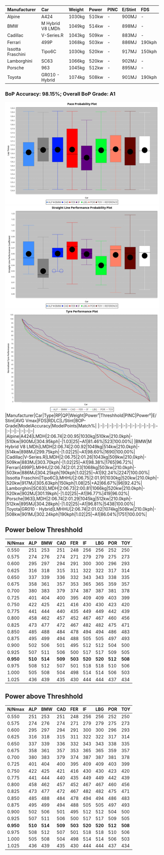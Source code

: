 |Manufacturer|Car|Weight|Power|PINC|E/Stint|FDS|
|:-|:-|:-|:-|:-|:-|:-|
|Alpine|A424|1030kg|510kw|-|900MJ|-|
|BMW|M Hybrid V8 LMDh|1049kg|514kw|-|898MJ|-|
|Cadillac|V-Series.R|1043kg|509kw|-|883MJ|-|
|Ferrari|499P|1068kg|503kw|-|886MJ|190kph|
|Issotta Fraschini|Tipo6C|1030kg|520kw|-|917MJ|150kph|
|Lamborghini|SC63|1066kg|520kw|-|902MJ|-|
|Porsche|963|1045kg|512kw|-|895MJ|-|
|Toyota|GR010 - Hybrid|1074kg|508kw|-|901MJ|190kph|

### BoP Accuracy: 98.15%; Overall BoP Grade: A1
![PACECHART](./IMG/AUTO.png)
![STRAIGHTLINEPERFORMANCECHART](./IMG/AUTO_sp.png)
![TYREPERFORMANCECHART](./IMG/AUTO_tw.png)
|Manufacturer|Car|Type|RP|QP|Weight|Power¹|Threshhold|PINC|Power²|E/Stint|AVG Vmax|FDS|RDLC|L/Stint|BOP-Grade|ModelAccuracy|ModelPoints|Match%|
|:-|:-|:-|:-|:-|:-|:-|:-|:-|:-|:-|:-|:-|:-|:-|:-|:-|:-|:-|
|Alpine|A424|LMDH|2:06.74|2:00.95|1030kg|510kw|210.0kph|-|510kw|900MJ|304.95kph|-|1.03|25|~A1|81.46%|523|100.00%|
|BMW|M Hybrid V8 LMDh|LMDH|2:06.74|2:00.92|1049kg|514kw|210.0kph|-|514kw|898MJ|299.75kph|-|1.02|25|~A1|98.60%|1690|100.00%|
|Cadillac|V-Series.R|LMDH|2:06.75|2:01.26|1043kg|509kw|210.0kph|-|509kw|883MJ|303.70kph|-|1.02|25|~A1|98.38%|1765|96.72%|
|Ferrari|499P|LMHHU|2:06.74|2:01.23|1068kg|503kw|210.0kph|-|503kw|886MJ|304.25kph|190kph|1.02|25|~A1|92.24%|2247|100.00%|
|Issotta Fraschini|Tipo6C|LMHHU|2:06.75|2:01.91|1030kg|520kw|210.0kph|-|520kw|917MJ|305.63kph|150kph|1.08|25|+A2|66.67%|96|92.42%|
|Lamborghini|SC63|LMDH|2:06.73|2:00.81|1066kg|520kw|210.0kph|-|520kw|902MJ|301.19kph|-|1.02|25|~A1|96.77%|419|96.02%|
|Porsche|963|LMDH|2:06.74|2:01.29|1045kg|512kw|210.0kph|-|512kw|895MJ|304.28kph|-|1.02|25|~A1|96.81%|5438|100.00%|
|Toyota|GR010 - Hybrid|LMHHU|2:06.74|2:01.02|1074kg|508kw|210.0kph|-|508kw|901MJ|302.24kph|190kph|1.02|25|~A1|86.04%|1751|100.00%|

## Power below Threshhold
|N/Nmax|ALP|BMW|CAD|FER|IF|LBG|POR|TOY|
|:-|:-|:-|:-|:-|:-|:-|:-|:-|
|0.550|251|253|251|248|256|256|252|250|
|0.575|274|276|274|271|279|279|275|273|
|0.600|295|297|294|291|300|300|296|293|
|0.625|316|318|315|311|322|322|317|314|
|0.650|337|339|336|332|343|343|338|335|
|0.675|358|361|357|353|365|365|359|357|
|0.700|380|383|379|374|387|387|381|378|
|0.725|401|404|400|395|409|409|403|399|
|0.750|422|425|421|416|430|430|423|420|
|0.775|441|444|440|435|449|449|442|439|
|0.800|458|462|457|452|467|467|460|456|
|0.825|473|477|472|467|482|482|475|471|
|0.850|485|488|484|478|494|494|486|483|
|0.875|495|499|494|488|505|505|497|493|
|0.900|502|506|501|495|512|512|504|500|
|0.925|507|511|506|500|517|517|509|505|
|**0.950**|**510**|**514**|**509**|**503**|**520**|**520**|**512**|**508**|
|0.975|508|512|507|501|518|518|510|506|
|1.000|505|508|504|498|514|514|506|503|
|1.025|436|439|435|430|444|444|437|434|

## Power above Threshhold
|N/Nmax|ALP|BMW|CAD|FER|IF|LBG|POR|TOY|
|:-|:-|:-|:-|:-|:-|:-|:-|:-|
|0.550|251|253|251|248|256|256|252|250|
|0.575|274|276|274|271|279|279|275|273|
|0.600|295|297|294|291|300|300|296|293|
|0.625|316|318|315|311|322|322|317|314|
|0.650|337|339|336|332|343|343|338|335|
|0.675|358|361|357|353|365|365|359|357|
|0.700|380|383|379|374|387|387|381|378|
|0.725|401|404|400|395|409|409|403|399|
|0.750|422|425|421|416|430|430|423|420|
|0.775|441|444|440|435|449|449|442|439|
|0.800|458|462|457|452|467|467|460|456|
|0.825|473|477|472|467|482|482|475|471|
|0.850|485|488|484|478|494|494|486|483|
|0.875|495|499|494|488|505|505|497|493|
|0.900|502|506|501|495|512|512|504|500|
|0.925|507|511|506|500|517|517|509|505|
|**0.950**|**510**|**514**|**509**|**503**|**520**|**520**|**512**|**508**|
|0.975|508|512|507|501|518|518|510|506|
|1.000|505|508|504|498|514|514|506|503|
|1.025|436|439|435|430|444|444|437|434|
